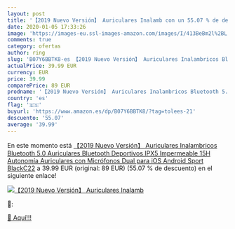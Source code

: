 ```yaml
---
layout: post
title: '【2019 Nuevo Versión】 Auriculares Inalamb con un 55.07 % de descuento'
date: 2020-01-05 17:33:26
image: 'https://images-eu.ssl-images-amazon.com/images/I/413BeBm2l%2BL._SL200_.jpg'
comments: true
category: ofertas
author: ring
slug: 'B07Y6BBTK8-es 【2019 Nuevo Versión】 Auriculares Inalambricos Bluetooth 5.0  Auriculares Bluetooth Deportivos IPX5 Impermeable  15H Autonomía Auriculares con Micrófonos Dual para iOS Android Sport BlackC22'
actualPrice: 39.99 EUR
currency: EUR
price: 39.99
comparePrice: 89 EUR
prodname: '【2019 Nuevo Versión】 Auriculares Inalambricos Bluetooth 5.0  Auriculares Bluetooth Deportivos IPX5 Impermeable  15H Autonomía Auriculares con Micrófonos Dual para iOS Android Sport BlackC22'
country: 'es'
flag: '🇪🇸'
buyurl: 'https://www.amazon.es/dp/B07Y6BBTK8/?tag=tolees-21'
descuento: '55.07'
average: '39.99'
---
```


En este momento está [【2019 Nuevo Versión】 Auriculares Inalambricos Bluetooth 5.0  Auriculares Bluetooth Deportivos IPX5 Impermeable  15H Autonomía Auriculares con Micrófonos Dual para iOS Android Sport BlackC22](https://www.amazon.es/dp/B07Y6BBTK8/?tag=tolees-21) a 39.99 EUR (original: 89 EUR) (55.07 %  de descuento) en el siguiente enlace!

[![【2019 Nuevo Versión】 Auriculares Inalamb](https://images-eu.ssl-images-amazon.com/images/I/413BeBm2l%2BL._SL200_.jpg)](https://www.amazon.es/dp/B07Y6BBTK8/?tag=tolees-21)

🔎:


[🛒 Aquí!!!](https://www.amazon.es/dp/B07Y6BBTK8/?tag=tolees-21)
